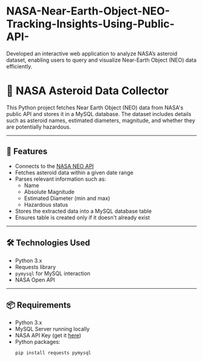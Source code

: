 # NASA-Near-Earth-Object-NEO-Tracking-Insights-Using-Public-API-
Developed an interactive web application to analyze NASA’s asteroid dataset, enabling users to query and  visualize Near-Earth Object (NEO) data efficiently. 
# 🚀 NASA Asteroid Data Collector

This Python project fetches Near Earth Object (NEO) data from NASA's public API and stores it in a MySQL database. The dataset includes details such as asteroid names, estimated diameters, magnitude, and whether they are potentially hazardous.

---

## 📌 Features

- Connects to the [NASA NEO API](https://api.nasa.gov/)
- Fetches asteroid data within a given date range
- Parses relevant information such as:
  - Name
  - Absolute Magnitude
  - Estimated Diameter (min and max)
  - Hazardous status
- Stores the extracted data into a MySQL database table
- Ensures table is created only if it doesn't already exist

---

## 🛠 Technologies Used

- Python 3.x
- Requests library
- `pymysql` for MySQL interaction
- NASA Open API

---

## 📦 Requirements

- Python 3.x
- MySQL Server running locally
- NASA API Key (get it [here](https://api.nasa.gov/))
- Python packages:
  ```bash
  pip install requests pymysql
